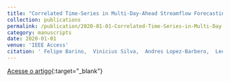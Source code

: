 ```yaml
---
title: "Correlated Time-Series in Multi-Day-Ahead Streamflow Forecasting Using Convolutional Networks"
collection: publications
permalink: /publication/2020-01-01-Correlated-Time-Series-in-Multi-Day-Ahead-Streamflow-Forecasting-Using-Convolutional-Networks
category: manuscripts
date: 2020-01-01
venue: 'IEEE Access'
citation: ' Felipe Barino,  Vinicius Silva,  Andres Lopez-Barbero,  Leonardo Honorio,  Alexandre Santos, &quot;Correlated Time-Series in Multi-Day-Ahead Streamflow Forecasting Using Convolutional Networks.&quot; IEEE Access, 2020.'
---
```

[Acesse o artigo](https://doi.org/10.1109/ACCESS.2020.3040942){:target="_blank"}
